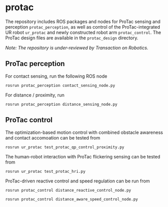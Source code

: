 # protac
The repository includes ROS packages and nodes for ProTac sensing and perception ```protac_perception```, as well as control of the ProTac-integrated UR robot ```ur_protac``` and newly constructed robot arm ```protac_control```. The ProTac design files are available in the ```protac_design``` directory.

*Note: The repository is under-reviewed by Transaction on Robotics.*

## ProTac perception
For contact sensing, run the following ROS node
```
rosrun protac_perception contact_sensing_node.py
```
For distance / proximity, run
```
rosrun protac_perception distance_sensing_node.py
```

## ProTac control
The optimization-based motion control with combined obstacle awareness and contact accomoation can be tested from
```
rosrun ur_protac test_protac_qp_control_proximity.py
```

The  human-robot interaction with ProTac flickering sensing can be tested from
```
rosrun ur_protac test_protac_hri.py
```

ProTac-driven reactive control and speed regulation can be run from
```
rosrun protac_control distance_reactive_control_node.py
```
```
rosrun protac_control distance_aware_speed_control_node.py
```
